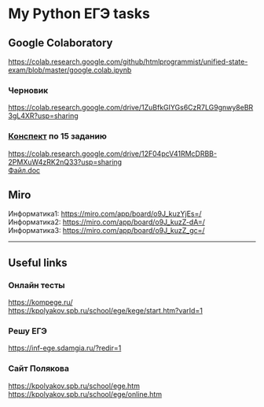 # My Python ЕГЭ tasks

## Google Colaboratory  
https://colab.research.google.com/github/htmlprogrammist/unified-state-exam/blob/master/google.colab.ipynb  
### Черновик  
https://colab.research.google.com/drive/1ZuBfkGIYGs6CzR7LG9gnwy8eBR3gL4XR?usp=sharing  
### [Конспект](https://drive.google.com/file/d/1P8jLK7ytZKC9fzO2xd8-D3NmQTaexSyl/view?usp=sharing) по 15 заданию
https://colab.research.google.com/drive/12F04pcV41RMcDRBB-2PMXuW4zRK2nQ33?usp=sharing  
[Файл.doc](conspects/task_15_teoria_zadania.doc)  


## Miro
Информатика1: https://miro.com/app/board/o9J_kuzYjEs=/  
Информатика2: https://miro.com/app/board/o9J_kuzZ-dA=/  
Информатика3: https://miro.com/app/board/o9J_kuzZ_gc=/  

---
## Useful links  
### Онлайн тесты  
https://kompege.ru/  
https://kpolyakov.spb.ru/school/ege/kege/start.htm?varId=1

### Решу ЕГЭ
https://inf-ege.sdamgia.ru/?redir=1

### Сайт Полякова  
https://kpolyakov.spb.ru/school/ege.htm  
https://kpolyakov.spb.ru/school/ege/online.htm
